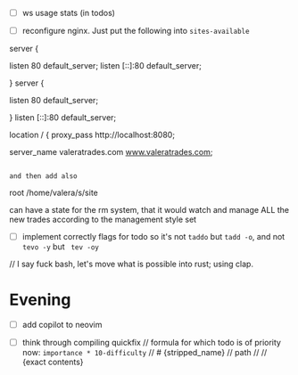 - [ ] ws usage stats (in todos)

- [ ] reconfigure nginx. Just put the following into `sites-available`

server {

  listen 80 default_server;
  listen [::]:80 default_server;

} server {

  listen 80 default_server;

} listen [::]:80 default_server;


location / {
  proxy_pass http://localhost:8080;

server_name valeratrades.com www.valeratrades.com;
``` 

and then add also
```
root /home/valera/s/site

can have a state for the rm system, that it would watch and manage ALL the new trades according to the management style set

- [ ] implement correctly flags for todo  so it's not `taddo` but `tadd -o`, and not `tevo -y` but ` tev -oy`

// I say fuck bash, let's move what is possible into rust; using clap.

# Evening
- [ ] add copilot to neovim

- [ ] think through compiling quickfix
// formula for which todo is of priority now: `importance * 10-difficulty`
// # {stripped_name}
// path
//
// {exact contents}
